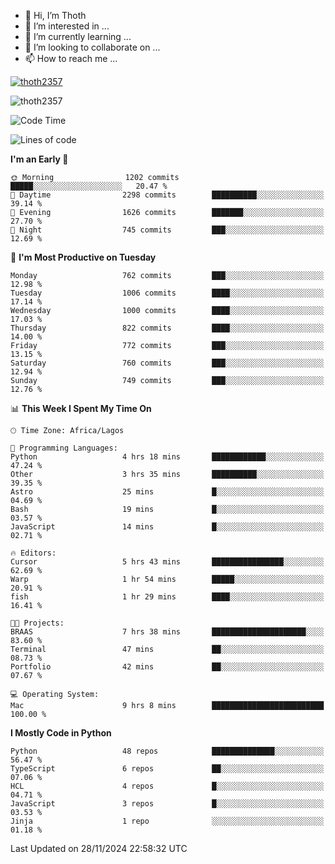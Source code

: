 <!---
thoth2357/thoth2357 is a ✨ special ✨ repository because its `README.md` (this file) appears on your GitHub profile.
You can click the Preview link to take a look at your changes.
--->

- 👋 Hi, I’m Thoth
- 👀 I’m interested in ...
- 🌱 I’m currently learning ...
- 💞️ I’m looking to collaborate on ...
- 📫 How to reach me ...


<p align="left"> <a href="https://github.com/ryo-ma/github-profile-trophy"><img src="https://github-profile-trophy.vercel.app/?username=thoth2357&theme=gruvbox&no-bg=true&no-frame=false&title=MultiLanguage,Commits,Repositories,Stars,Followers,PullRequest,Reviews,Issues" alt="thoth2357" /></a> </p>

<p align="left"> <img src="https://komarev.com/ghpvc/?username=thoth2357&label=Profile%20views&color=0e75b6&style=flat" alt="thoth2357" /> </p>

<!--START_SECTION:waka-->
![Code Time](http://img.shields.io/badge/Code%20Time-3%2C422%20hrs%2056%20mins-blue)

![Lines of code](https://img.shields.io/badge/From%20Hello%20World%20I%27ve%20Written-30.5%20million%20lines%20of%20code-blue)

**I'm an Early 🐤** 

```text
🌞 Morning                1202 commits        █████░░░░░░░░░░░░░░░░░░░░   20.47 % 
🌆 Daytime                2298 commits        ██████████░░░░░░░░░░░░░░░   39.14 % 
🌃 Evening                1626 commits        ███████░░░░░░░░░░░░░░░░░░   27.70 % 
🌙 Night                  745 commits         ███░░░░░░░░░░░░░░░░░░░░░░   12.69 % 
```
📅 **I'm Most Productive on Tuesday** 

```text
Monday                   762 commits         ███░░░░░░░░░░░░░░░░░░░░░░   12.98 % 
Tuesday                  1006 commits        ████░░░░░░░░░░░░░░░░░░░░░   17.14 % 
Wednesday                1000 commits        ████░░░░░░░░░░░░░░░░░░░░░   17.03 % 
Thursday                 822 commits         ████░░░░░░░░░░░░░░░░░░░░░   14.00 % 
Friday                   772 commits         ███░░░░░░░░░░░░░░░░░░░░░░   13.15 % 
Saturday                 760 commits         ███░░░░░░░░░░░░░░░░░░░░░░   12.94 % 
Sunday                   749 commits         ███░░░░░░░░░░░░░░░░░░░░░░   12.76 % 
```


📊 **This Week I Spent My Time On** 

```text
🕑︎ Time Zone: Africa/Lagos

💬 Programming Languages: 
Python                   4 hrs 18 mins       ████████████░░░░░░░░░░░░░   47.24 % 
Other                    3 hrs 35 mins       ██████████░░░░░░░░░░░░░░░   39.35 % 
Astro                    25 mins             █░░░░░░░░░░░░░░░░░░░░░░░░   04.69 % 
Bash                     19 mins             █░░░░░░░░░░░░░░░░░░░░░░░░   03.57 % 
JavaScript               14 mins             █░░░░░░░░░░░░░░░░░░░░░░░░   02.71 % 

🔥 Editors: 
Cursor                   5 hrs 43 mins       ████████████████░░░░░░░░░   62.69 % 
Warp                     1 hr 54 mins        █████░░░░░░░░░░░░░░░░░░░░   20.91 % 
fish                     1 hr 29 mins        ████░░░░░░░░░░░░░░░░░░░░░   16.41 % 

🐱‍💻 Projects: 
BRAAS                    7 hrs 38 mins       █████████████████████░░░░   83.60 % 
Terminal                 47 mins             ██░░░░░░░░░░░░░░░░░░░░░░░   08.73 % 
Portfolio                42 mins             ██░░░░░░░░░░░░░░░░░░░░░░░   07.67 % 

💻 Operating System: 
Mac                      9 hrs 8 mins        █████████████████████████   100.00 % 
```

**I Mostly Code in Python** 

```text
Python                   48 repos            ██████████████░░░░░░░░░░░   56.47 % 
TypeScript               6 repos             ██░░░░░░░░░░░░░░░░░░░░░░░   07.06 % 
HCL                      4 repos             █░░░░░░░░░░░░░░░░░░░░░░░░   04.71 % 
JavaScript               3 repos             █░░░░░░░░░░░░░░░░░░░░░░░░   03.53 % 
Jinja                    1 repo              ░░░░░░░░░░░░░░░░░░░░░░░░░   01.18 % 
```




 Last Updated on 28/11/2024 22:58:32 UTC
<!--END_SECTION:waka-->
<!--![](http://github-profile-summary-cards.vercel.app/api/cards/profile-details?username=thoth2357&theme=2077)

![](http://github-profile-summary-cards.vercel.app/api/cards/stats?username=thoth2357&theme=2077)![](http://github-profile-summary-cards.vercel.app/api/cards/productive-time?username=thoth2357&theme=2077&utcOffset=8) -->
